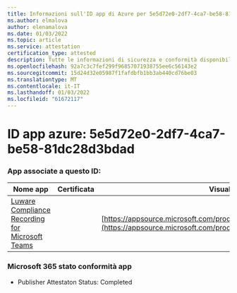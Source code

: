 ```yaml
---
title: Informazioni sull'ID app di Azure per 5e5d72e0-2df7-4ca7-be58-81dc28d3bdad
ms.author: elmalova
author: elenamalova
ms.date: 01/03/2022
ms.topic: article
ms.service: attestation
certification_type: attested
description: Tutte le informazioni di sicurezza e conformità disponibili per 5e5d72e0-2df7-4ca7-be58-81dc28d3bdad.
ms.openlocfilehash: 92a7c3c7fef299f96857071938755ee6c56143e2
ms.sourcegitcommit: 15d24d32e05987f1fafdbfb1bb3ab440cd76be03
ms.translationtype: MT
ms.contentlocale: it-IT
ms.lasthandoff: 01/03/2022
ms.locfileid: "61672117"
---
```

# <a name="azure-app-id-5e5d72e0-2df7-4ca7-be58-81dc28d3bdad"></a>ID app azure: 5e5d72e0-2df7-4ca7-be58-81dc28d3bdad


### <a name="apps-associated-with-this-id"></a>App associate a questo ID:
| **Nome app** | **Certificata** | **Visualizzazione in AppSource** |
|--------------|---------------|-----------------------|
| [Luware Compliance Recording for Microsoft Teams](https://docs.microsoft.com/microsoft-365-app-certification/forward/luwareagzurich.recording_azure_marketplace) |  | [https://appsource.microsoft.com/product/office/luwareagzurich.recording_azure_marketplace](https://appsource.microsoft.com/product/office/luwareagzurich.recording_azure_marketplace) |

### <a name="microsoft-365-app-compliance-status"></a>Microsoft 365 stato conformità app
- Publisher Attestaton Status: Completed
